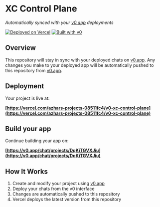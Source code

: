 # XC Control Plane

*Automatically synced with your [v0.app](https://v0.app) deployments*

[![Deployed on Vercel](https://img.shields.io/badge/Deployed%20on-Vercel-black?style=for-the-badge&logo=vercel)](https://vercel.com/azhars-projects-08511fc4/v0-xc-control-plane)
[![Built with v0](https://img.shields.io/badge/Built%20with-v0.app-black?style=for-the-badge)](https://v0.app/chat/projects/DqKiTGVXJiu)

## Overview

This repository will stay in sync with your deployed chats on [v0.app](https://v0.app).
Any changes you make to your deployed app will be automatically pushed to this repository from [v0.app](https://v0.app).

## Deployment

Your project is live at:

**[https://vercel.com/azhars-projects-08511fc4/v0-xc-control-plane](https://vercel.com/azhars-projects-08511fc4/v0-xc-control-plane)**

## Build your app

Continue building your app on:

**[https://v0.app/chat/projects/DqKiTGVXJiu](https://v0.app/chat/projects/DqKiTGVXJiu)**

## How It Works

1. Create and modify your project using [v0.app](https://v0.app)
2. Deploy your chats from the v0 interface
3. Changes are automatically pushed to this repository
4. Vercel deploys the latest version from this repository